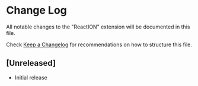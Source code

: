 # Change Log
All notable changes to the "ReactION" extension will be documented in this file.

Check [Keep a Changelog](http://keepachangelog.com/) for recommendations on how to structure this file.

## [Unreleased]
- Initial release